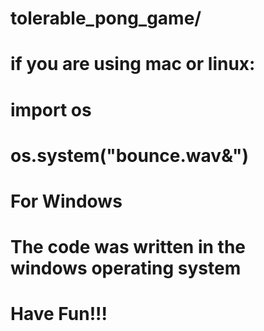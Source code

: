 # tolerable_pong_game/

# if you are using mac or linux:
# import os
# os.system("bounce.wav&")



# For Windows
# The code was written in the windows operating system

# Have Fun!!!
